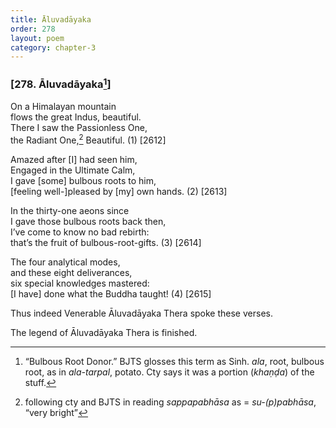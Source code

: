 ```yaml
---
title: Āluvadāyaka
order: 278
layout: poem
category: chapter-3
---
```


### \[278. Āluvadāyaka[^1]\]

On a Himalayan mountain  
flows the great Indus, beautiful.  
There I saw the Passionless One,  
the Radiant One,[^2] Beautiful. (1) \[2612\]

Amazed after \[I\] had seen him,  
Engaged in the Ultimate Calm,  
I gave \[some\] bulbous roots to him,  
\[feeling well-\]pleased by \[my\] own hands. (2) \[2613\]

In the thirty-one aeons since  
I gave those bulbous roots back then,  
I’ve come to know no bad rebirth:  
that’s the fruit of bulbous-root-gifts. (3) \[2614\]

The four analytical modes,  
and these eight deliverances,  
six special knowledges mastered:  
\[I have\] done what the Buddha taught! (4) \[2615\]

Thus indeed Venerable Āluvadāyaka Thera spoke these verses.

The legend of Āluvadāyaka Thera is finished.

[^1]: “Bulbous Root Donor.” BJTS glosses this term as Sinh. *ala*, root, bulbous root, as in *ala-tarpal*, potato. Cty says it was a portion (*khaṇḍa*) of the stuff.

[^2]: following cty and BJTS in reading *sappapabhāsa* as = *su-(p)pabhāsa*, “very bright”
